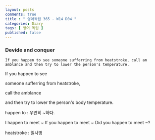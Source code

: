 ```yaml
---
layout: posts
comments: true
title : " 영어독립 365 - W14 D04 "
categories: Diary
tags: [ 영어 독립 ]
published: false
---
```


### Devide and conquer

```text
If you happen to see someone sufferring from heatstroke, call an amblance and then try to lower the person's temperature.
```

If you happen to see

someone sufferring from heatstroke,

call the amblance

and then try to lower the person's body temperature.

happen to
 : 우연히 ~하다.

I happen to meet ~
If you happen to meet ~
Did you happen to meet ~?

heatstroke
 : 일사병
